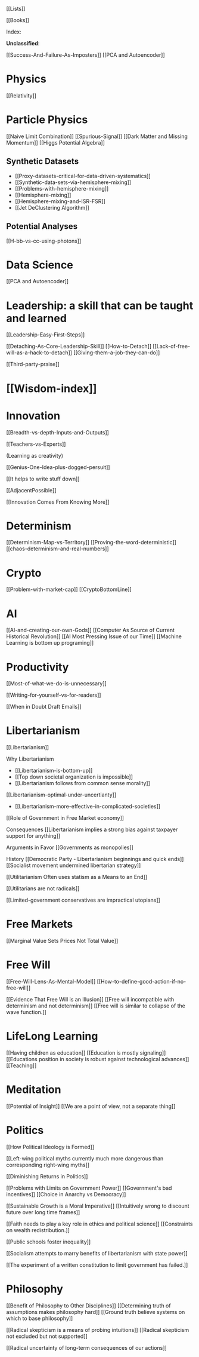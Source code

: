 	

[[Lists]]

[[Books]]

Index:

**Unclassified**:

[[Success-And-Failure-As-Imposters]]
[[PCA and Autoencoder]]

# Physics

[[Relativity]]

# Particle Physics

[[Naive Limit Combination]]
[[Spurious-Signal]]
[[Dark Matter and Missing Momentum]]
[[Higgs Potential Algebra]]

## Synthetic Datasets

- [[Proxy-datasets-critical-for-data-driven-systematics]]
- [[Synthetic-data-sets-via-hemisphere-mixing]]
- [[Problems-with-hemisphere-mixing]]
- [[Hemisphere-mixing]]
- [[Hemisphere-mixing-and-ISR-FSR]]
- [[Jet DeClustering Algorithm]]




## Potential Analyses
[[H-bb-vs-cc-using-photons]]

# Data Science

[[PCA and Autoencoder]]

# Leadership: a skill that can be taught and learned

[[Leadership-Easy-First-Steps]]

[[Detaching-As-Core-Leadership-Skill]]
[[How-to-Detach]]
[[Lack-of-free-will-as-a-hack-to-detach]]
[[Giving-them-a-job-they-can-do]]



[[Third-party-praise]]



# [[Wisdom-index]]



# Innovation

[[Breadth-vs-depth-Inputs-and-Outputs]]

[[Teachers-vs-Experts]]

(Learning as creativity)

[[Genius-One-Idea-plus-dogged-persuit]]

[[It helps to write stuff down]]

[[AdjacentPossible]]

[[Innovation Comes From Knowing More]]


# Determinism

[[Determinism-Map-vs-Territory]]
[[Proving-the-word-deterministic]]
[[chaos-determinism-and-real-numbers]]


# Crypto

[[Problem-with-market-cap]]
[[CryptoBottomLine]]

# AI

[[AI-and-creating-our-own-Gods]]
[[Computer As Source of Current Historical Revolution]]
[[AI Most Pressing Issue of our Time]]
[[Machine Learning is bottom up programing]]

# Productivity 
[[Most-of-what-we-do-is-unnecessary]]

[[Writing-for-yourself-vs-for-readers]]

[[When in Doubt Draft Emails]]


# Libertarianism 

[[Libertarianism]]

Why Libertarianism 
- [[Libertarianism-is-bottom-up]]
- [[Top down societal organization is impossible]]
- [[Libertarianism follows from common sense morality]]


[[Libertarianism-optimal-under-uncertianty]]
- [[Libertarianism-more-effective-in-complicated-societies]]

[[Role of Government in Free Market economy]]

Consequences 
[[Libertarianism implies a strong bias against taxpayer support for anything]] 

Arguments in Favor
[[Governments as monopolies]]

History
[[Democratic Party - Libertarianism beginnings and quick ends]]
[[Socialist movement undermined libertarian strategy]]

[[Utilitarianism Often uses statism as a Means to an End]]

[[Utilitarians are not radicals]]

[[Limited-government conservatives are impractical utopians]]


# Free Markets

[[Marginal Value Sets Prices Not Total Value]]


# Free Will
[[Free-Will-Lens-As-Mental-Model]]
[[How-to-define-good-action-if-no-free-will]]

[[Evidence That Free Will is an Illusion]]
[[Free will incompatible with determinism and not determinism]]
[[Free will is similar to collapse of the wave function.]]

# LifeLong Learning
[[Having children as education]]
[[Education is mostly signaling]]
[[Educations position in society is robust against technological advances]]
[[Teaching]]

# Meditation
[[Potential of Insight]]
[[We are a point of view, not a separate thing]]


# Politics

[[How Political Ideology is Formed]]

[[Left-wing political myths currently much more dangerous than corresponding right-wing myths]]

[[Diminishing Returns in Politics]]

[[Problems with Limits on Government Power]]
[[Government's bad incentives]]
[[Choice in Anarchy vs Democracy]]

[[Sustainable Growth is a Moral Imperative]]
[[Intuitively wrong to discount future over long time frames]]

[[Faith needs to play a key role in ethics and political science]]
[[Constraints on wealth redistribution.]]

[[Public schools foster inequality]]

[[Socialism attempts to marry benefits of libertarianism with state power]]

[[The experiment of a written constitution to limit government has failed.]]

# Philosophy

[[Benefit of Philosophy to Other Disciplines]] 
[[Determining truth of assumptions makes philosophy hard]]
[[Ground truth believe systems on which to base philosophy]]

[[Radical skepticism is a means of probing intuitions]]
[[Radical skepticism not excluded but not supported]]


[[Radical uncertainty of long-term consequences of our actions]]
